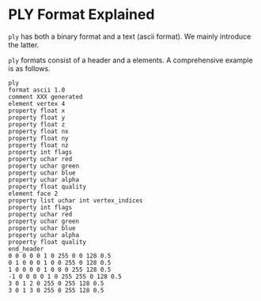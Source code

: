 # PLY Format Explained

`ply` has both a binary format and a text (ascii format). We mainly introduce the latter.

`ply` formats consist of a header and a elements. A comprehensive example is as follows.

```
ply
format ascii 1.0
comment XXX generated
element vertex 4
property float x
property float y
property float z
property float nx
property float ny
property float nz
property int flags
property uchar red
property uchar green
property uchar blue
property uchar alpha
property float quality
element face 2
property list uchar int vertex_indices
property int flags
property uchar red
property uchar green
property uchar blue
property uchar alpha
property float quality
end_header
0 0 0 0 0 1 0 255 0 0 128 0.5
0 1 0 0 0 1 0 0 255 0 128 0.5
1 0 0 0 0 1 0 0 0 255 128 0.5
-1 0 0 0 0 1 0 255 255 0 128 0.5
3 0 1 2 0 255 0 255 128 0.5
3 0 1 3 0 255 0 255 128 0.5
```

 
